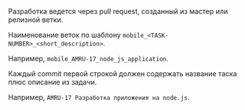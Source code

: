 Разработка ведется через pull request, созданный из мастер или релизной ветки.

Наименование веток по шаблону ```mobile_<TASK-NUMBER>_<short_description>```.

Например, ```mobile_AMRU-17_node_js_application```.

Каждый commit первой строкой должен содержать название таска плюс описание из задачи.

Например, ```AMRU-17 Разработка приложения на node.js```.
